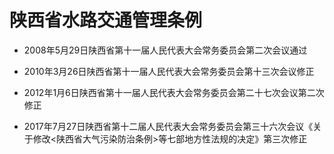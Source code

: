 # 陕西省水路交通管理条例

- 2008年5月29日陕西省第十一届人民代表大会常务委员会第二次会议通过

- 2010年3月26日陕西省第十一届人民代表大会常务委员会第十三次会议修正

- 2012年1月6日陕西省第十一届人民代表大会常务委员会第二十七次会议第二次修正

- 2017年7月27日陕西省第十二届人民代表大会常务委员会第三十六次会议《关于修改<陕西省大气污染防治条例>等七部地方性法规的决定》第三次修正

<!-- INFO END -->
